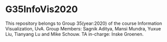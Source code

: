 # G35InfoVis2020
 This repository belongs to Group 35(year:2020) of the course Information Visualization, UvA.
 Group Members: Sagnik Aditya, Mansi Mundra, Yuxue Liu, Tianyang Lu and Mike Schouw.
 TA in-charge: Inske Groenen.
